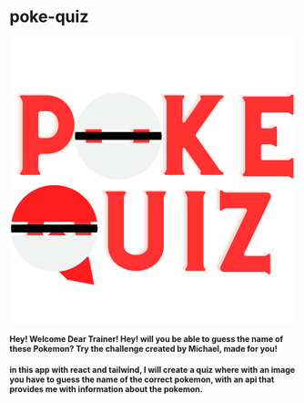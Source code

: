 # poke-quiz
![](poke-quiz/public/poke-quiz-logo(createdByMikixiT).svg) 
<br>


**Hey! Welcome Dear Trainer!
Hey! will you be able to guess the name of these Pokemon?
Try the challenge created by Michael, made for you!**








<h4>
in this app with react and tailwind, I will create a quiz where with an image you have to guess the name of the correct pokemon, with an api that provides me with information about the pokemon.
</h4>
